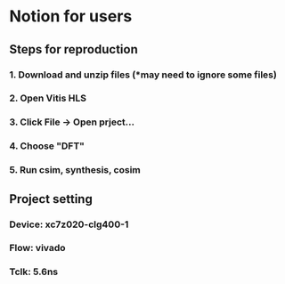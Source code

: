 # Notion for users
## Steps for reproduction
### 1. Download and unzip files (*may need to ignore some files)
### 2. Open Vitis HLS
### 3. Click File -> Open prject...
### 4. Choose "DFT"
### 5. Run csim, synthesis, cosim
## Project setting
### Device: xc7z020-clg400-1
### Flow: vivado
### Tclk: 5.6ns
